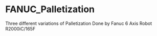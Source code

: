 # FANUC_Palletization

Three different variations of Palletization Done by Fanuc 6 Axis Robot R2000iC/165F

